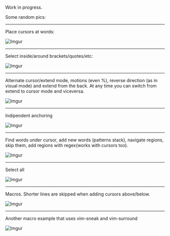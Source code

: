 Work in progress.

Some random pics:

---------
Place cursors at words:

![Imgur](https://i.imgur.com/swo5zHd.gif)

-------
Select inside/around brackets/quotes/etc:

![Imgur](https://i.imgur.com/Nn9d0NS.gif)

-------
Alternate cursor/extend mode, motions (even %), reverse direction (as in visual mode) and extend from the back. At any time you can switch from extend to cursor mode and viceversa.

![Imgur](https://i.imgur.com/MWR9DqL.gif)

-------
Indipendent anchoring

![Imgur](https://i.imgur.com/kN3BYjU.gif)

------
Find words under cursor, add new words (patterns stack), navigate regions, skip them, add regions with regex(works with cursors too).

![Imgur](https://i.imgur.com/8MmJbD0.gif)

-------
Select all

![Imgur](https://i.imgur.com/7kPW9Vi.gif)

-------
Macros. Shorter lines are skipped when adding cursors above/below.

![Imgur](https://i.imgur.com/3IsZzF3.gif)

-------
Another macro example that uses vim-sneak and vim-surround

![Imgur](https://i.imgur.com/Uyqyux0.gif)
